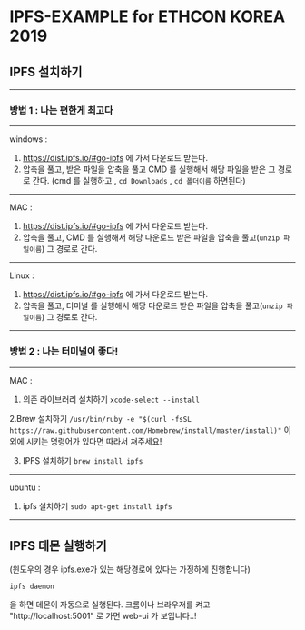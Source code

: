 # IPFS-EXAMPLE for ETHCON KOREA 2019

## IPFS 설치하기
---
### 방법 1 : 나는 편한게 최고다 

---
windows : 
1. https://dist.ipfs.io/#go-ipfs 에 가서 다운로드 받는다.
2. 압축을 풀고, 받은 파일을 압축을 풀고 CMD 를 실행해서 해당 파일을 받은 그 경로로 간다.
(cmd 를 실행하고 , `cd Downloads` , `cd 폴더이름` 하면된다)
---
MAC : 
1. https://dist.ipfs.io/#go-ipfs 에 가서 다운로드 받는다.
2. 압축을 풀고, CMD 를 실행해서 해당 다운로드 받은 파일을 압축을 풀고(`unzip 파일이름`) 그 경로로 간다.
---
Linux : 
1. https://dist.ipfs.io/#go-ipfs 에 가서 다운로드 받는다.
2. 압축을 풀고, 터미널 를 실행해서 해당 다운로드 받은 파일을 압축을 풀고(`unzip 파일이름`) 그 경로로 간다.
---

### 방법 2 : 나는 터미널이 좋다! 
---

MAC : 
1. 의존 라이브러리 설치하기
`xcode-select --install`

2.Brew 설치하기
`/usr/bin/ruby -e "$(curl -fsSL https://raw.githubusercontent.com/Homebrew/install/master/install)"`
이외에 시키는 명령어가 있다면 따라서 쳐주세요!

3. IPFS 설치하기
`brew install ipfs`
---
ubuntu : 
1. ipfs 설치하기
`sudo apt-get install ipfs`
---

## IPFS 데몬 실행하기 
(윈도우의 경우 ipfs.exe가 있는 해당경로에 있다는 가정하에 진행합니다)

`ipfs daemon`

을 하면 데몬이 자동으로 실행된다.
크롬이나 브라우저를 켜고 
"http://localhost:5001" 로 가면 web-ui 가 보입니다..!
